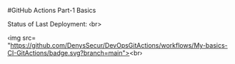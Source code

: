 #GitHub Actions Part-1 Basics


Status of Last Deployment: ‹br>

‹img src= "https://github.com/DenysSecur/DevOpsGitActions/workflows/My-basics-CI-GitActions/badge.svg?branch=main"><br›
